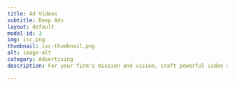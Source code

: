 ```yaml
---
title: Ad Videos
subtitle: Deep Ads 
layout: default
modal-id: 3
img: isc.png
thumbnail: isc-thumbnail.png
alt: image-alt
category: Advertising
description: For your firm's mission and vision, craft powerful video ads for customers to landing on product pages.     

---
```

